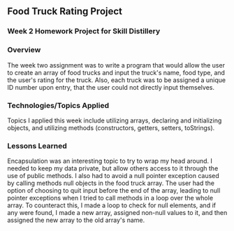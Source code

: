 ## Food Truck Rating Project

### Week 2 Homework Project for Skill Distillery

### Overview
The week two assignment was to write a program that would allow the user to create an array of food trucks and input the truck's name, food type, and the user's rating for the truck. Also, each truck was to be assigned a unique ID number upon entry, that the user could not directly input themselves.

### Technologies/Topics Applied
Topics I applied this week include utilizing arrays, declaring and initializing objects, and utilizing methods (constructors, getters, setters, toStrings).

### Lessons Learned
Encapsulation was an interesting topic to try to wrap my head around. I needed to keep my data private, but allow others access to it through the use of public methods. I also had to avoid a null pointer exception caused by calling methods null objects in the food truck array. The user had the option of choosing to quit input before the end of the array, leading to null pointer exceptions when I tried to call methods in a loop over the whole array. To counteract this, I made a loop to check for null elements, and if any were found, I made a new array, assigned non-null values to it, and then assigned the new array to the old array's name.
